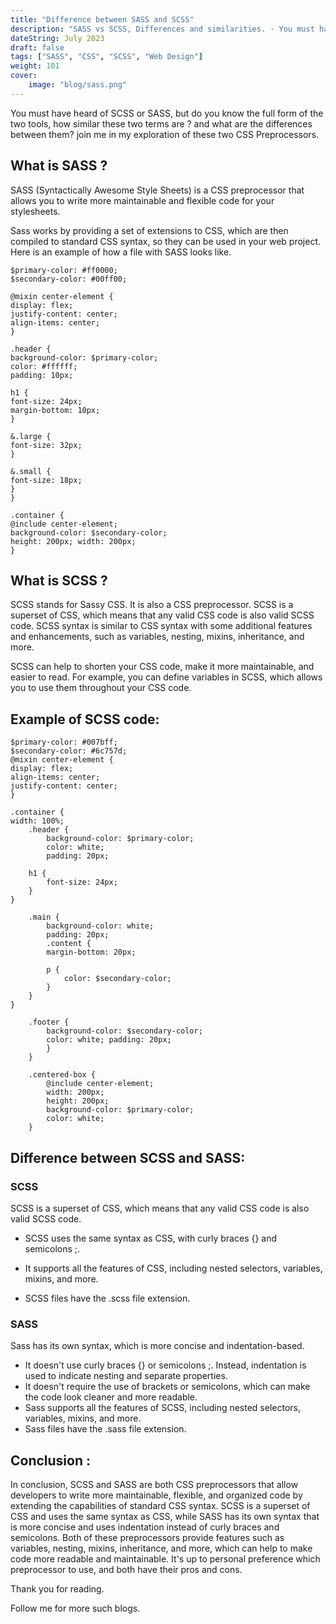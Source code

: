 ```yaml
---
title: "Difference between SASS and SCSS"
description: "SASS vs SCSS, Differences and similarities. · You must have heard of SCSS or SASS, but do you know the full form of the two tools, how similar these two..."
dateString: July 2023
draft: false
tags: ["SASS", "CSS", "SCSS", "Web Design"]
weight: 101
cover:
    image: "blog/sass.png"
---
```


You must have heard of SCSS or SASS, but do you know the full form of the two tools, how similar these two terms are ? and what are the differences between them? join me in my exploration of these two CSS Preprocessors.

## What is SASS ?
SASS (Syntactically Awesome Style Sheets) is a CSS preprocessor that allows you to write more maintainable and flexible code for your stylesheets.

Sass works by providing a set of extensions to CSS, which are then compiled to standard CSS syntax, so they can be used in your web project. Here is an example of how a file with SASS looks like.


```
$primary-color: #ff0000;
$secondary-color: #00ff00;

@mixin center-element {
display: flex;
justify-content: center;
align-items: center;
}

.header {
background-color: $primary-color;
color: #ffffff;
padding: 10px;

h1 {
font-size: 24px;
margin-bottom: 10px;
}

&.large {
font-size: 32px;
}

&.small {
font-size: 18px;
}
}

.container {
@include center-element;
background-color: $secondary-color;
height: 200px; width: 200px;
}
```

## What is SCSS ?
SCSS stands for Sassy CSS. It is also a CSS preprocessor. SCSS is a superset of CSS, which means that any valid CSS code is also valid SCSS code. SCSS syntax is similar to CSS syntax with some additional features and enhancements, such as variables, nesting, mixins, inheritance, and more.

SCSS can help to shorten your CSS code, make it more maintainable, and easier to read. For example, you can define variables in SCSS, which allows you to use them throughout your CSS code.

## Example of SCSS code:


```
$primary-color: #007bff;
$secondary-color: #6c757d;
@mixin center-element {
display: flex;
align-items: center;
justify-content: center;
}

.container {
width: 100%;
    .header {
        background-color: $primary-color;
        color: white;
        padding: 20px;

    h1 {
        font-size: 24px;
    }
}

    .main {
        background-color: white;
        padding: 20px;
        .content {
        margin-bottom: 20px;

        p {
            color: $secondary-color;
        }
    }
}

    .footer {
        background-color: $secondary-color;
        color: white; padding: 20px;
        }
    }

    .centered-box {
        @include center-element;
        width: 200px;
        height: 200px;
        background-color: $primary-color;
        color: white;
    }
```

## Difference between SCSS and SASS:

### SCSS
SCSS is a superset of CSS, which means that any valid CSS code is also valid SCSS code.

- SCSS uses the same syntax as CSS, with curly braces {} and semicolons ;.

- It supports all the features of CSS, including nested selectors, variables, mixins, and more.

- SCSS files have the .scss file extension.

### SASS
Sass has its own syntax, which is more concise and indentation-based.

- It doesn't use curly braces {} or semicolons ;. Instead, indentation is used to indicate nesting and separate properties.
- It doesn't require the use of brackets or semicolons, which can make the code look cleaner and more readable.
- Sass supports all the features of SCSS, including nested selectors, variables, mixins, and more.
- Sass files have the .sass file extension.

## Conclusion :
In conclusion, SCSS and SASS are both CSS preprocessors that allow developers to write more maintainable, flexible, and organized code by extending the capabilities of standard CSS syntax. SCSS is a superset of CSS and uses the same syntax as CSS, while SASS has its own syntax that is more concise and uses indentation instead of curly braces and semicolons. Both of these preprocessors provide features such as variables, nesting, mixins, inheritance, and more, which can help to make code more readable and maintainable. It's up to personal preference which preprocessor to use, and both have their pros and cons.

Thank you for reading.

Follow me for more such blogs.